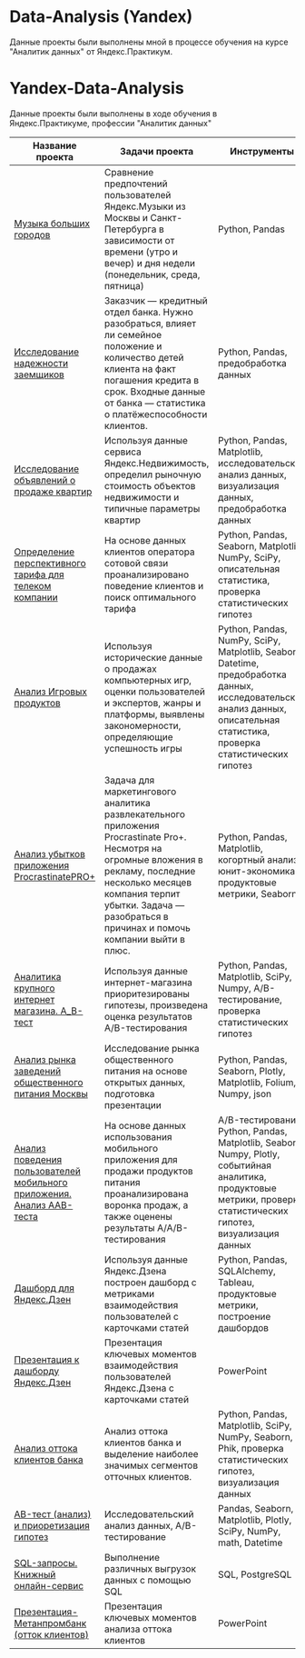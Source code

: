 # Data-Analysis (Yandex)
Данные проекты были выполнены мной в процессе обучения на курсе "Аналитик данных" от Яндекс.Практикум.

# Yandex-Data-Analysis
Данные проекты были выполнены в ходе обучения в Яндекс.Практикуме, профессии "Аналитик данных"

 Название проекта | Задачи проекта | Инструменты |
| -------------------- | --------------------- |---------------------------|
 [Музыка больших городов](https://github.com/AlexandrKotovv/Data-Analysis.-Yandex/blob/main/big_city_music.ipynb "Заголовок ссылки")  | Сравнение предпочтений пользователей Яндекс.Музыки из Москвы и Санкт-Петербурга в зависимости от времени (утро и вечер) и дня недели (понедельник, среда, пятница)  | Python, Pandas |
 [Исследование надежности заемщиков](https://github.com/AlexandrKotovv/Data-Analysis.-Yandex/blob/main/credit_scoring_project.ipynb "Заголовок ссылки")  | Заказчик — кредитный отдел банка. Нужно разобраться, влияет ли семейное положение и количество детей клиента на факт погашения кредита в срок. Входные данные от банка — статистика о платёжеспособности клиентов.   | Python, Pandas, предобработка данных|
 [Исследование объявлений о продаже квартир](https://github.com/AlexandrKotovv/Data-Analysis.-Yandex/blob/main/real_estate_project.ipynb "Заголовок ссылки")  | Используя данные сервиса Яндекс.Недвижимость, определил рыночную стоимость объектов недвижимости и типичные параметры квартир  | Python, Pandas, Matplotlib, исследовательский анализ данных, визуализация данных, предобработка данных |
 [Определение перспективного тарифа для телеком компании](https://github.com/AlexandrKotovv/Data-Analysis.-Yandex/blob/main/mobile_operator_project.ipynb "Заголовок ссылки")  | На основе данных клиентов оператора сотовой связи проанализировано поведение клиентов и поиск оптимального тарифа  | Python, Pandas, Seaborn, Matplotlib, NumPy, SciPy, описательная статистика, проверка статистических гипотез |
 [Анализ Игровых продуктов](https://github.com/AlexandrKotovv/Data-Analysis.-Yandex/blob/main/internet_shop_games.ipynb "Заголовок ссылки")  | Используя исторические данные о продажах компьютерных игр, оценки пользователей и экспертов, жанры и платформы, выявлены закономерности, определяющие успешность игры  | Python, Pandas, NumPy, SciPy, Matplotlib, Seaborn, Datetime, предобработка данных, исследовательский анализ данных, описательная статистика, проверка статистических гипотез |
 [Анализ убытков приложения ProcrastinatePRO+](https://github.com/AlexandrKotovv/Data-Analysis.-Yandex/blob/main/procrastinate_pro_project.ipynb "Заголовок ссылки")  | Задача для маркетингового аналитика развлекательного приложения Procrastinate Pro+. Несмотря на огромные вложения в рекламу, последние несколько месяцев компания терпит убытки. Задача — разобраться в причинах и помочь компании выйти в плюс.  | Python, Pandas, Matplotlib, когортный анализ, юнит-экономика, продуктовые метрики, Seaborn |
 [Аналитика крупного интернет магазина. А_В-тест](https://github.com/AlexandrKotovv/Data-Analysis.-Yandex/blob/main/internet_shop_AB_test.ipynb "Заголовок ссылки") | Используя данные интернет-магазина приоритезированы гипотезы, произведена оценка результатов A/B-тестирования  | Python, Pandas, Matplotlib, SciPy, Numpy, A/B-тестирование, проверка статистических гипотез |
 [Анализ рынка заведений общественного питания Москвы](https://github.com/AlexandrKotovv/Data-Analysis.-Yandex/blob/main/cafes_Moscow.ipynb "Заголовок ссылки")  | Исследование рынка общественного питания на основе открытых данных, подготовка презентации  | Python, Pandas, Seaborn, Plotly, Matplotlib, Folium, Numpy, json |
 [Анализ поведения пользователей мобильного приложения. Анализ ААВ-теста](https://github.com/AlexandrKotovv/Data-Analysis.-Yandex/blob/main/mobile_app_food_products.ipynb "Заголовок ссылки")  | На основе данных использования мобильного приложения для продажи продуктов питания проанализирована воронка продаж, а также оценены результаты A/A/B-тестирования  | A/B-тестирование, Python, Pandas, Matplotlib, Seaborn, Numpy, Plotly, событийная аналитика, продуктовые метрики, проверка статистических гипотез, визуализация данных |
 [Дашборд для Яндекс.Дзен](https://public.tableau.com/views/Dashboard-dzen/Dashboard1?:language=en-US&publish=yes&:display_count=n&:origin=viz_share_link "Заголовок ссылки")  | Используя данные Яндекс.Дзена построен дашборд с метриками взаимодействия пользователей с карточками статей | Python, Pandas, SQLAlchemy, Tableau, продуктовые метрики, построение дашбордов |
 [Презентация к дашборду Яндекс.Дзен](https://github.com/AlexandrKotovv/Data-Analysis.-Yandex/blob/main/%D0%9F%D1%80%D0%B5%D0%B7%D0%B5%D0%BD%D1%82%D0%B0%D1%86%D0%B8%D1%8F-%20%D0%9C%D0%B5%D1%82%D0%B0%D0%BD%D0%BF%D1%80%D0%BE%D0%BC%D0%B1%D0%B0%D0%BD%D0%BA%20(%D0%9E%D1%82%D1%82%D0%BE%D0%BA%20%D0%BA%D0%BB%D0%B8%D0%B5%D0%BD%D1%82%D0%BE%D0%B2).pdf "Заголовок ссылки")  | Презентация ключевых моментов взаимодействия пользователей Яндекс.Дзена с карточками статей  | PowerPoint |
 [Анализ оттока клиентов банка](https://github.com/AlexandrKotovv/Data-Analysis.-Yandex/blob/main/general_pro.ipynb "Заголовок ссылки")  | Анализ оттока клиентов банка и выделение наиболее значимых сегментов отточных клиентов. | Python, Pandas, Matplotlib, SciPy, NumPy, Seaborn, Phik, проверка статистических гипотез, визуализация данных |
 [AB-тест (анализ) и приоретизация гипотез](https://github.com/AlexandrKotovv/Data-Analysis.-Yandex/blob/main/AB-test_Kotov.ipynb "Заголовок ссылки")  | Исследовательский анализ данных, A/B-тестирование  | Pandas, Seaborn, Matplotlib, Plotly, SciPy, NumPy, math, Datetime |
 [SQL-запросы. Книжный онлайн-сервис](https://github.com/AlexandrKotovv/Data-Analysis.-Yandex/blob/main/SQL_Project.ipynb "Заголовок ссылки")  | Выполнение различных выгрузок данных с помощью SQL  | SQL, PostgreSQL |
[Презентация-Метанпромбанк (отток клиентов)](https://github.com/AlexandrKotovv/Data-Analysis.-Yandex/blob/main/%D0%9F%D1%80%D0%B5%D0%B7%D0%B5%D0%BD%D1%82%D0%B0%D1%86%D0%B8%D1%8F-%20%D0%9C%D0%B5%D1%82%D0%B0%D0%BD%D0%BF%D1%80%D0%BE%D0%BC%D0%B1%D0%B0%D0%BD%D0%BA%20(%D0%9E%D1%82%D1%82%D0%BE%D0%BA%20%D0%BA%D0%BB%D0%B8%D0%B5%D0%BD%D1%82%D0%BE%D0%B2).pdf "Заголовок ссылки")  | Презентация ключевых моментов анализа оттока клиентов  | PowerPoint |
